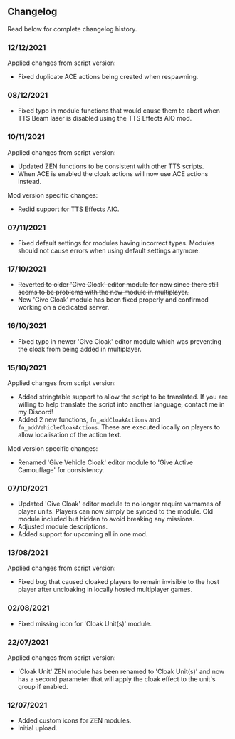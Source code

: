 ## Changelog
Read below for complete changelog history.

### 12/12/2021
Applied changes from script version:
- Fixed duplicate ACE actions being created when respawning.

### 08/12/2021
- Fixed typo in module functions that would cause them to abort when TTS Beam laser is disabled using the TTS Effects AIO mod.

### 10/11/2021
Applied changes from script version: 
- Updated ZEN functions to be consistent with other TTS scripts.
- When ACE is enabled the cloak actions will now use ACE actions instead.

Mod version specific changes:
- Redid support for TTS Effects AIO. 

### 07/11/2021
- Fixed default settings for modules having incorrect types. Modules should not cause errors when using default settings anymore.

### 17/10/2021
- ~~Reverted to older 'Give Cloak' editor module for now since there still seems to be problems with the new module in multiplayer.~~
- New 'Give Cloak' module has been fixed properly and confirmed working on a dedicated server.

### 16/10/2021
- Fixed typo in newer 'Give Cloak' editor module which was preventing the cloak from being added in multiplayer.

### 15/10/2021
Applied changes from script version:  
- Added stringtable support to allow the script to be translated. If you are willing to help translate the script into another language, contact me in my Discord!
- Added 2 new functions, `fn_addCloakActions` and `fn_addVehicleCloakActions`. These are executed locally on players to allow localisation of the action text.

Mod version specific changes:
- Renamed 'Give Vehicle Cloak' editor module to 'Give Active Camouflage' for consistency.  

### 07/10/2021
- Updated 'Give Cloak' editor module to no longer require varnames of player units. Players can now simply be synced to the module. Old module included but hidden to avoid breaking any missions.
- Adjusted module descriptions.
- Added support for upcoming all in one mod.

### 13/08/2021
Applied changes from script version:
- Fixed bug that caused cloaked players to remain invisible to the host player after uncloaking in locally hosted multiplayer games.

### 02/08/2021
- Fixed missing icon for 'Cloak Unit(s)' module.

### 22/07/2021
Applied changes from script version:
- 'Cloak Unit' ZEN module has been renamed to 'Cloak Unit(s)' and now has a second parameter that will apply the cloak effect to the unit's group if enabled.

### 12/07/2021
- Added custom icons for ZEN modules.
- Initial upload.
